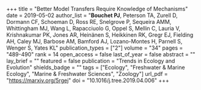 +++
title = "Better Model Transfers Require Knowledge of Mechanisms"
date = 2019-05-02
author_list = "<b>Bouchet PJ</b>, Peterson TA, Zurell D, Dormann CF, Schoeman D, Ross RE, Snelgrove P, Sequeira AMM, Whittingham MJ, Wang L, Rapacciuolo G, Oppel S, Mellin C, Lauria V, Krishnakumar PK, Jones AR, Heinänen S, Heikkinen RK, Gregr EJ, Fielding AH, Caley MJ, Barbose AM, Bamford AJ, Lozano-Montes H, Parnell S, Wenger S, Yates KL"
publication_types = ["2"]
volume = "34"
pages = "489-490"
rank = 14
open_access = false
last_of_year = false
abstract = ""
lay_brief = "" 
featured = false
publication = "Trends in Ecology and Evolution"
shields_badge = ""
tags = ["Ecology", "Freshwater & Marine Ecology", "Marine & Freshwater Sciences", "Zoology"]
url_pdf = "https://marxiv.org/5rgej"
doi = "10.1016/j.tree.2019.04.006"
+++

